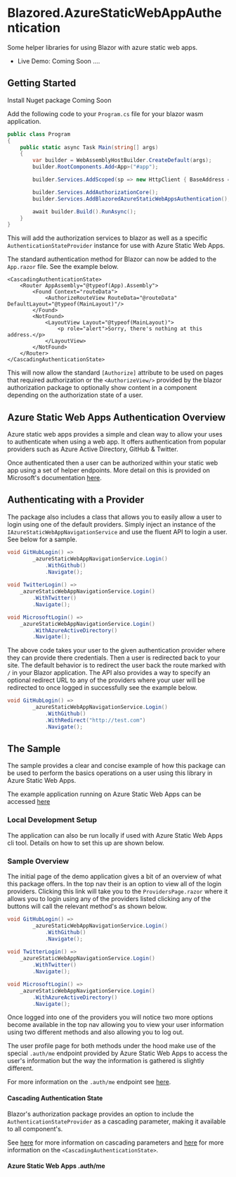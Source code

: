 # Blazored.AzureStaticWebAppAuthentication
Some helper libraries for using Blazor with azure static web apps.

* Live Demo: Coming Soon ....

## Getting Started

Install Nuget package Coming Soon

Add the following code to your `Program.cs` file for your blazor wasm application.

```csharp
public class Program
{
    public static async Task Main(string[] args)
    {
        var builder = WebAssemblyHostBuilder.CreateDefault(args);
        builder.RootComponents.Add<App>("#app");

        builder.Services.AddScoped(sp => new HttpClient { BaseAddress = new Uri(builder.HostEnvironment.BaseAddress) });

        builder.Services.AddAuthorizationCore();
        builder.Services.AddBlazoredAzureStaticWebAppsAuthentication();

        await builder.Build().RunAsync();
    }
}
```

This will add the authorization services to blazor as well as a specific `AuthenticationStateProvider` instance for use with Azure Static Web Apps.

The standard authentication method for Blazor can now be added to the `App.razor` file. See the example below.

```razor
<CascadingAuthenticationState>
    <Router AppAssembly="@typeof(App).Assembly">
        <Found Context="routeData">
            <AuthorizeRouteView RouteData="@routeData" DefaultLayout="@typeof(MainLayout)"/>
        </Found>
        <NotFound>
            <LayoutView Layout="@typeof(MainLayout)">
                <p role="alert">Sorry, there's nothing at this address.</p>
            </LayoutView>
        </NotFound>
    </Router>
</CascadingAuthenticationState>
```

This will now allow the standard `[Authorize]` attribute to be used on pages that required authorization or the `<AuthorizeView/>` provided by the blazor authorization package to optionally show content in a component depending on the authorization state of a user.

## Azure Static Web Apps Authentication Overview

Azure static web apps provides a simple and clean way to allow your uses to authenticate when using a web app. It offers authentication from popular providers such as Azure Active Directory, GitHub & Twitter.

Once authenticated then a user can be authorized within your static web app using a set of helper endpoints. More detail on this is provided on Microsoft's documentation [here](https://docs.microsoft.com/en-us/azure/static-web-apps/authentication-authorization).

## Authenticating with a Provider

The package also includes a class that allows you to easily allow a user to login using one of the default providers. Simply inject an instance of the `IAzureStaticWebAppNavigationService` and use the fluent API to login a user. See below for a sample.

```csharp
void GitHubLogin() =>
        _azureStaticWebAppNavigationService.Login()
            .WithGithub()
            .Navigate();
    
void TwitterLogin() =>
    _azureStaticWebAppNavigationService.Login()
        .WithTwitter()
        .Navigate();

void MicrosoftLogin() =>
    _azureStaticWebAppNavigationService.Login()
        .WithAzureActiveDirectory()
        .Navigate();
```

The above code takes your user to the given authentication provider where they can provide there credentials. Then a user is redirected back to your site. The default behavior is to redirect the user back the route marked with `/` in your Blazor application. The API also provides a way to specify an optional redirect URL to any of the providers where your user will be redirected to once logged in successfully see the example below.

```csharp
void GitHubLogin() =>
        _azureStaticWebAppNavigationService.Login()
            .WithGithub()
            .WithRedirect("http://test.com")
            .Navigate();
```

## The Sample

The sample provides a clear and concise example of how this package can be used to perform the basics operations on a user using this library in Azure Static Web Apps.

<!-- TODO: Add Url once deployed.-->
The example application running on Azure Static Web Apps can be accessed [here]()

### Local Development Setup

The application can also be run locally if used with Azure Static Web Apps cli tool. Details on how to set this up are shown below.

### Sample Overview

The initial page of the demo application gives a bit of an overview of what this package offers. In the top nav their is an option to view all of the login providers. Clicking this link will take you to the `ProvidersPage.razor` where it allows you to login using any of the providers listed clicking any of the buttons will call the relevant method's as shown below.

```csharp
void GitHubLogin() =>
        _azureStaticWebAppNavigationService.Login()
            .WithGithub()
            .Navigate();
    
void TwitterLogin() =>
    _azureStaticWebAppNavigationService.Login()
        .WithTwitter()
        .Navigate();

void MicrosoftLogin() =>
    _azureStaticWebAppNavigationService.Login()
        .WithAzureActiveDirectory()
        .Navigate();
```

Once logged into one of the providers you will notice two more options become available in the top nav allowing you to view your user information using two different methods and also allowing you to log out.

The user profile page for both methods under the hood make use of the special `.auth/me` endpoint provided by Azure Static Web Apps to access the user's information but the way the information is gathered is slightly different.

For more information on the `.auth/me` endpoint see [here](https://docs.microsoft.com/en-us/azure/static-web-apps/user-information?tabs=javascript).

#### Cascading Authentication State
Blazor's authorization package provides an option to include the `AuthenticationStateProvider` as a cascading parameter, making it available to all component's.

See [here](https://docs.microsoft.com/en-us/aspnet/core/blazor/components/cascading-values-and-parameters?view=aspnetcore-5.0) for more information on cascading parameters and [here](https://docs.microsoft.com/en-us/aspnet/core/blazor/security/?view=aspnetcore-5.0#expose-the-authentication-state-as-a-cascading-parameter-1) for more information on the `<CascadingAuthenticationState>`.

#### Azure Static Web Apps .auth/me










